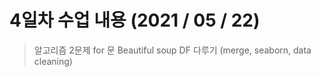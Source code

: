 # 4일차 수업 내용 (2021 / 05 / 22)

> 알고리즘 2문제
> for 문
> Beautiful soup
> DF 다루기 (merge, seaborn, data cleaning)
